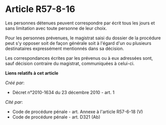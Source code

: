 # Article R57-8-16

Les personnes détenues peuvent correspondre par écrit tous les jours et sans limitation avec toute personne de leur choix. 

Pour les personnes prévenues, le magistrat saisi du dossier de la procédure peut s'y opposer soit de façon générale soit à
l'égard d'un ou plusieurs destinataires expressément mentionnés dans sa décision. 

Les correspondances écrites par les prévenus ou à eux adressées sont, sauf décision contraire du magistrat, communiquées à
celui-ci.

**Liens relatifs à cet article**

_Créé par_:

  - Décret n°2010-1634 du 23 décembre 2010 - art. 1

_Cité par_:

  - Code de procédure pénale - art. Annexe à l'article R57-6-18 (V)
  - Code de procédure pénale - art. D321 (Ab)
